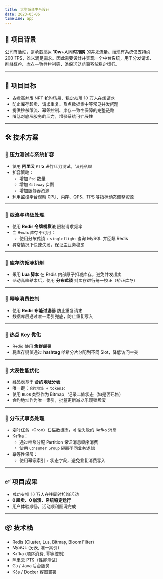 ```yaml
---
title: 大型系统中台设计
date: 2023-05-06
timeline: app
---
```


## 📌 项目背景

公司有活动，需承载高达 **10w+人同时抢购** 的并发流量。而现有系统仅支持约 200 TPS，难以满足需求。因此需要设计并实现一个中台系统，用于分发请求、削峰填谷、库存一致性控制等，确保活动期间系统稳定运行。

---

## 🎯 项目目标

- 支撑高并发 NFT 抢购场景，稳定处理 10 万人在线请求
- 防止库存超卖、请求重复、热点数据集中等常见并发问题
- 提供秒杀限流、幂等控制、库存一致性保障的完整链路
- 降低对底层服务的压力，增强系统可扩展性

---

## 🛠️ 技术方案

### 🔹 压力测试与系统扩容

- 使用 **阿里云 PTS** 进行压力测试，识别瓶颈
- 扩容策略：
  - 增加 `Pod` 数量
  - 增加 `Gateway` 实例
  - 增加服务器资源
- 利用监控平台观察 CPU、内存、QPS、TPS 等指标动态调整资源

---

### 🔹 限流与降级处理

- 使用 **Redis 令牌桶算法** 限制请求频率
- 当 Redis 库存不可用：
  - 使用分布式锁 + `singleflight` 查询 MySQL 并回填 Redis
- 异常情况下快速失败，保证主业务稳定

---

### 🔹 库存防超卖机制

- 采用 **Lua 脚本** 在 Redis 内部原子扣减库存，避免并发超卖
- 活动高峰结束后，使用 **分布式锁** 对库存进行统一校正（矫正库存）

---

### 🔹 幂等消费控制

- 使用 **Redis 布隆过滤器** 防止重复请求
- 数据库层通过唯一索引兜底，防止重复写入

---

### 🔹 热点 Key 优化

- Redis 使用 **集群部署**
- 将库存键值通过 **hashtag** 哈希分片分配到不同 Slot，降低访问冲突

---

### 🔹 大表性能优化

- 藏品表基于 **合约地址分表**
- 唯一键：`合约地址 + tokenId`
- 使用 `BLOB` 类型作为 Bitmap，记录二值状态（如是否已售）
- 合约地址作为唯一索引，批量更新减少乐观锁回滚

---

### 🔹 分布式事务处理

- 定时任务（Cron）扫描数据库，补偿失败的 Kafka 消息
- Kafka：
  - 通过哈希分配 Partition 保证消息顺序消费
  - 使用 `Consumer Group` 隔离不同业务逻辑
- 幂等性保障：
  - 使用幂等索引 + 状态字段，避免重复消费写入

---

## ✅ 项目成果

- 成功支撑 10 万人在线同时抢购活动
- **0 超卖、0 崩溃、系统稳定运行**
- 用户体验顺畅，活动顺利圆满完成

---

## 📦 技术栈

- Redis (Cluster, Lua, Bitmap, Bloom Filter)
- MySQL (分表, 唯一索引)
- Kafka (顺序消费, 幂等控制)
- 阿里云 PTS（性能测试）
- Go / Java 后台服务
- K8s / Docker 容器部署
